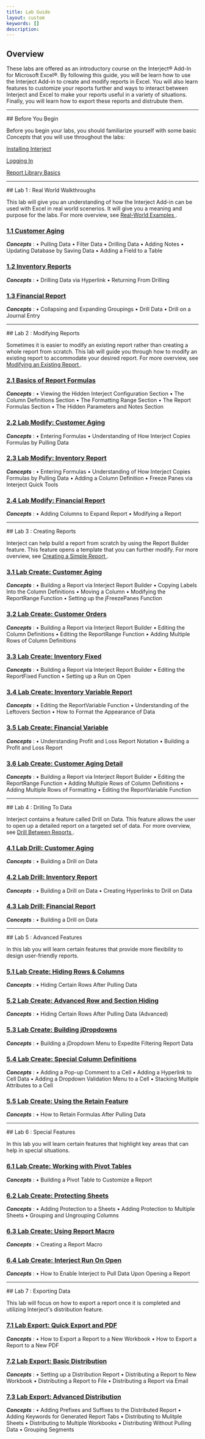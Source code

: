 ```yaml
---
title: Lab Guide
layout: custom
keywords: []
description: 
---
```


## Overview

These labs are offered as an introductory course on the Interject® Add-In for Microsoft Excel®. By following this guide, you will be learn how to use the Interject Add-in to create and modify reports in Excel. You will also learn features to customize your reports further and ways to interact between Interject and Excel to make your reports useful in a variety of situations. Finally, you will learn how to export these reports and distrubute them.
<br>
<hr>
## Before You Begin

Before you begin your labs, you should familiarize yourself with some basic _Concepts_ that you will use throughout the labs:


[ Installing Interject ](/wAbout/SingleUser.html) 

[ Logging In ](/wAbout/Logging-In.html)

[ Report Library Basics ](/wAbout/Report-Library-Basics.html)

<hr>
## Lab 1 : Real World Walkthroughs

This lab will give you an understanding of how the Interject Add-in can be used with Excel in real world scenerios. It will give you a meaning and purpose for the labs. For more overview, see [ Real-World Examples ](/wAbout/Real-World-Walkthroughs.html).


### [ 1.1 Customer Aging](/wAbout/Customer-Aging.html)

**_Concepts_** : 
• Pulling Data
• Filter Data
• Drilling Data
• Adding Notes
• Updating Database by Saving Data
• Adding a Field to a Table
<br>

### [ 1.2 Inventory Reports](/wAbout/Inventory-Reports.html)

**_Concepts_** : 
• Drilling Data via Hyperlink
• Returning From Drilling
<br>

### [ 1.3 Financial Report](/wAbout/Financial-Report.html)

**_Concepts_** : 
• Collapsing and Expanding Groupings
• Drill Data
• Drill on a Journal Entry
<br>
<hr>
## Lab 2 : Modifying Reports

Sometimes it is easier to modify an existing report rather than creating a whole report from scratch. This lab will guide you through how to modify an existing report to accommodate your desired report. For more overview, see [ Modifying an Existing Report ](/wGetStarted/Modifying-an-Existing-Report.html).

### [ 2.1 Basics of Report Formulas](/wAbout/Basics-of-Report-Formulas.html)

**_Concepts_** : 
• Viewing the Hidden Interject Configuration Section
• The Column Definitions Section
• The Formatting Range Section
• The Report Formulas Section
• The Hidden Parameters and Notes Section
<br>

### [ 2.2 Lab Modify: Customer Aging](/wGetStarted/L-Modify-CustomerAging.html)

**_Concepts_** : 
• Entering Formulas
• Understanding of How Interject Copies Formulas by Pulling Data
<br>

### [ 2.3 Lab Modify: Inventory Report](/wGetStarted/L-Modify-InventoryReport.html)

**_Concepts_** : 
• Entering Formulas
• Understanding of How Interject Copies Formulas by Pulling Data
• Adding a Column Definition
• Freeze Panes via Interject Quick Tools
<br>

### [ 2.4 Lab Modify: Financial Report](/wGetStarted/L-Modify-FinancialReport.html)

**_Concepts_** : 
• Adding Columns to Expand Report
• Modifying a Report
<br>
<hr>
## Lab 3 : Creating Reports

Interject can help build a report from scratch by using the Report Builder feature. This feature opens a template that you can further modify. For more overview, see [ Creating a Simple Report ](/wGetStarted/Creating-a-Simple-Report.html).

### [ 3.1 Lab Create: Customer Aging](/wGetStarted/L-Create-CustomerAging.html)

**_Concepts_** : 
• Building a Report via Interject Report Builder
• Copying Labels Into the Column Definitions
• Moving a Column
• Modifying the ReportRange Function
• Setting up the jFreezePanes Function
<br>

### [ 3.2 Lab Create: Customer Orders](/wGetStarted/L-Create-CustomerOrders.html)

**_Concepts_** : 
• Building a Report via Interject Report Builder
• Editing the Column Definitions
• Editing the ReportRange Function
• Adding Multiple Rows of Column Definitions
<br>

### [ 3.3 Lab Create: Inventory Fixed](/wGetStarted/L-Create-InventoryFixed.html)

**_Concepts_** : 
• Building a Report via Interject Report Builder
• Editing the ReportFixed Function
• Setting up a Run on Open
<br>

### [ 3.4 Lab Create: Inventory Variable Report](/wGetStarted/L-Create-InventoryVariable.html)

**_Concepts_** : 
• Editing the ReportVariable Function
• Understanding of the Leftovers Section
• How to Format the Appearance of Data
<br>

### [ 3.5 Lab Create: Financial Variable](/wGetStarted/L-Create-FinancialVariable.html)

**_Concepts_** : 
• Understanding Profit and Loss Report Notation
• Building a Profit and Loss Report
<br>

### [ 3.6 Lab Create: Customer Aging Detail](/wGetStarted/L-Create-CustomerAgingDetail.html)

**_Concepts_** : 
• Building a Report via Interject Report Builder
• Editing the ReportRange Function
• Adding Multiple Rows of Column Definitions
• Adding Multiple Rows of Formatting
• Editing the ReportVariable Function
<br>
<hr>
## Lab 4 : Drilling To Data

Interject contains a feature called Drill on Data. This feature allows the user to open up a detailed report on a targeted set of data. For more overview, see [ Drill Between Reports ](/wGetStarted/Drilling-Between-Reports.html). 

### [ 4.1 Lab Drill: Customer Aging](/wGetStarted/L-Drill-CustomerAging.html)

**_Concepts_** : 
• Building a Drill on Data
<br>

### [ 4.2 Lab Drill: Inventory Report](/wGetStarted/L-Drill-InventoryReport.html)

**_Concepts_** : 
• Building a Drill on Data
• Creating Hyperlinks to Drill on Data
<br>

### [ 4.3 Lab Drill: Financial Report](/wGetStarted/L-Drill-InventoryReport.html)

**_Concepts_** : 
• Building a Drill on Data
<br>
<hr>
## Lab 5 : Advanced Features

In this lab you will learn certain features that provide more flexibility to design user-friendly reports.

### [ 5.1 Lab Create: Hiding Rows & Columns](/wGetStarted/L-Create-HideRowCol.html)

**_Concepts_** : 
• Hiding Certain Rows After Pulling Data
<br>

### [ 5.2 Lab Create: Advanced Row and Section Hiding](/wGetStarted/L-Create-AdvancedHideRowsSections.html)

**_Concepts_** : 
• Hiding Certain Rows After Pulling Data (Advanced)
<br>

### [ 5.3 Lab Create: Building jDropdowns](/wGetStarted/L-Create-Dropdowns.html)

**_Concepts_** : 
• Building a jDropdown Menu to Expedite Filtering Report Data
<br>

### [ 5.4 Lab Create: Special Column Definitions](/wGetStarted/L-Create-SpecColDefs.html)

**_Concepts_** : 
• Adding a Pop-up Comment to a Cell
• Adding a Hyperlink to Cell Data
• Adding a Dropdown Validation Menu to a Cell
• Stacking Multiple Attributes to a Cell
<br>

### [ 5.5 Lab Create: Using the Retain Feature](/wGetStarted/L-Create-RetainFeature.html)

**_Concepts_** : 
• How to Retain Formulas After Pulling Data
<br>
<hr>
## Lab 6 : Special Features

In this lab you will learn certain features that highlight key areas that can help in special situations.

### [ 6.1 Lab Create: Working with Pivot Tables](/wGetStarted/L-Create-PivotTable.html)

**_Concepts_** : 
• Building a Pivot Table to Customize a Report
<br>

### [ 6.2 Lab Create: Protecting Sheets](/wGetStarted/L-Create-Protecting.html)

**_Concepts_** : 
• Adding Protection to a Sheets
• Adding Protection to Multiple Sheets
• Grouping and Ungrouping Columns
<br>

### [ 6.3 Lab Create: Using Report Macro](/wGetStarted/L-Create-ReportMacro.html)

**_Concepts_** : 
• Creating a Report Macro
<br>

### [ 6.4 Lab Create: Interject Run On Open](/wGetStarted/L-Create-RunOnOpen.html)

**_Concepts_** : 
• How to Enable Interject to Pull Data Upon Opening a Report
<br>
<hr>
## Lab 7 : Exporting Data

This lab will focus on how to export a report once it is completed and utilizing Interject's distribution feature.

### [ 7.1 Lab Export: Quick Export and PDF](/wGetStarted/L-Export-QuickExportAndPDF.html)

**_Concepts_** : 
• How to Export a Report to a New Workbook
• How to Export a Report to a New PDF
<br>

### [ 7.2 Lab Export: Basic Distribution](/wGetStarted/L-Export-BasicDist.html)

**_Concepts_** : 
• Setting up a Distribution Report
• Distributing a Report to New Workbook
• Distributing a Report to File
• Distributing a Report via Email
<br>

### [ 7.3 Lab Export: Advanced Distribution](/wGetStarted/L-Export-AdvancedDist.html)

**_Concepts_** : 
• Adding Prefixes and Suffixes to the Distributed Report
• Adding Keywords for Generated Report Tabs
• Distributing to Mulitple Sheets
• Distributing to Multiple Workbooks
• Distributing Without Pulling Data
• Grouping Segments
<br>